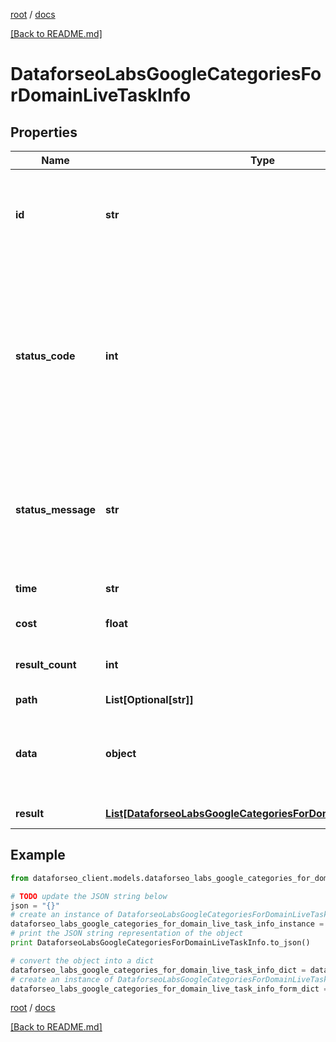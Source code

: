 [root](./../ "root") / [docs](./ "docs")

[[Back to README.md]](./../README.md "[Back to README.md]")

# DataforseoLabsGoogleCategoriesForDomainLiveTaskInfo

## Properties

Name | Type | Description | Notes
------------ | ------------- | ------------- | -------------
**id** | **str** | task identifier unique task identifier in our system in the UUID format | [optional]
**status_code** | **int** | status code of the task generated by DataForSEO, can be within the following range: 10000-60000 you can find the full list of the response codes here | [optional]
**status_message** | **str** | informational message of the task you can find the full list of general informational messages here | [optional]
**time** | **str** | execution time, seconds | [optional]
**cost** | **float** | total tasks cost, USD | [optional]
**result_count** | **int** | number of elements in the result array | [optional]
**path** | **List[Optional[str]]** | URL path | [optional]
**data** | **object** | contains the same parameters that you specified in the POST request | [optional]
**result** | [**List[DataforseoLabsGoogleCategoriesForDomainLiveResultInfo]**](DataforseoLabsGoogleCategoriesForDomainLiveResultInfo.md) | array of results | [optional]

## Example

```python
from dataforseo_client.models.dataforseo_labs_google_categories_for_domain_live_task_info import DataforseoLabsGoogleCategoriesForDomainLiveTaskInfo

# TODO update the JSON string below
json = "{}"
# create an instance of DataforseoLabsGoogleCategoriesForDomainLiveTaskInfo from a JSON string
dataforseo_labs_google_categories_for_domain_live_task_info_instance = DataforseoLabsGoogleCategoriesForDomainLiveTaskInfo.from_json(json)
# print the JSON string representation of the object
print DataforseoLabsGoogleCategoriesForDomainLiveTaskInfo.to_json()

# convert the object into a dict
dataforseo_labs_google_categories_for_domain_live_task_info_dict = dataforseo_labs_google_categories_for_domain_live_task_info_instance.to_dict()
# create an instance of DataforseoLabsGoogleCategoriesForDomainLiveTaskInfo from a dict
dataforseo_labs_google_categories_for_domain_live_task_info_form_dict = dataforseo_labs_google_categories_for_domain_live_task_info.from_dict(dataforseo_labs_google_categories_for_domain_live_task_info_dict)
```

  

[root](./../ "root") / [docs](./ "docs")

[[Back to README.md]](./../README.md "[Back to README.md]")